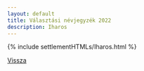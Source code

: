 ```yaml
---
layout: default
title: Választási névjegyzék 2022
description: Iharos
---
```


{% include settlementHTMLs/Iharos.html %}

[Vissza](../)